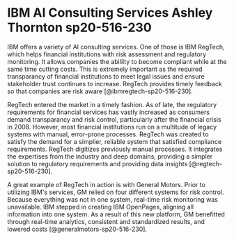 # IBM AI Consulting Services Ashley Thornton sp20-516-230

IBM offers a variety of AI consulting services. One of those is IBM RegTech, which helps financial institutions with risk assessment and regulatory monitoring. It allows companies the abililty to become compliant while at the same time cutting costs. This is extremely important as the required transparancy of financial institutions to meet legal issues and ensure stakeholder trust continues to increase. RegTech provides timely feedback so that companies are risk aware [@ibmregtech-sp20-516-230].

RegTech entered the market in a timely fashion. As of late, the regulatory requirements for financial services has vastly increased as consumers demand transparancy and risk control, particularly after the financial crisis in 2008. However, most financial institutions run on a multitude of legacy systems with manual, error-prone processes. RegTech was created to satisfy the demand for a simplier, reliable system that satisfied compliance requirements. RegTech digitizes previously manual processes. It integrates the expertises from the industry and deep domains, providing a simpler solution to regulatory requirements and providing data insights [@regtech-sp20-516-230].

A great example of RegTech in action is with General Motors. Prior to utilizing IBM's services, GM relied on four different systems for risk control. Because everything was not in one system, real-time risk monitoring was unavailable. IBM stepped in creating IBM OpenPages, aligning all information into one system. As a result of this new platform, GM benefitted through real-time analytics, consistent and standardized results, and lowered costs [@generalmotors-sp20-516-230].

